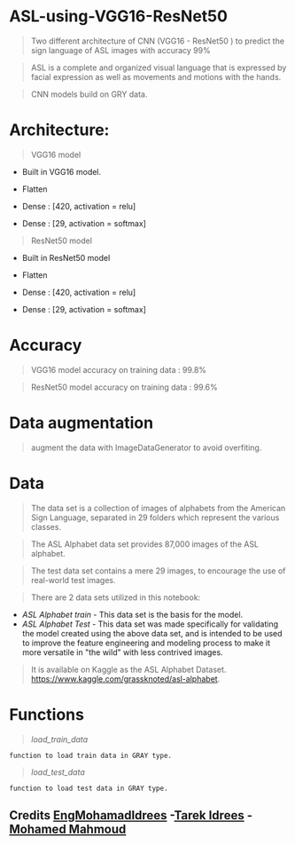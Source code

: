 # ASL-using-VGG16-ResNet50
> Two different architecture of CNN (VGG16 - ResNet50 ) to predict the sign language of ASL images with accuracy 99%

> ASL is a complete and organized visual language that is expressed by facial expression as well as movements and motions with the hands.

> CNN models build on GRY data.
 
# Architecture:
> VGG16 model
- Built in VGG16 model.

- Flatten

- Dense : [420, activation = relu]
- Dense : [29, activation = softmax]

> ResNet50 model

- Built in ResNet50 model

- Flatten

- Dense : [420, activation = relu]
- Dense : [29, activation = softmax]

# Accuracy 
> VGG16 model accuracy on training data : 99.8%

> ResNet50 model accuracy on training data : 99.6%

# Data augmentation
> augment the data with ImageDataGenerator to avoid overfiting.

# Data
>The data set is a collection of images of alphabets from the American Sign Language, separated in 29 folders which represent the various classes.

> The ASL Alphabet data set provides 87,000 images of the ASL alphabet.

> The test data set contains a mere 29 images, to encourage the use of real-world test images.

> There are 2 data sets utilized in this notebook:
 - *ASL Alphabet train* - This data set is the basis for the model.
 - *ASL Alphabet Test* - This data set was made specifically for validating the model created using the above data set, and is intended to be used to improve the feature engineering and modeling process to make it more versatile in "the wild" with less contrived images.

> It is available on Kaggle as the ASL Alphabet Dataset. https://www.kaggle.com/grassknoted/asl-alphabet.

# Functions 
> *load_train_data*
```
function to load train data in GRAY type.
```
> *load_test_data*
```
function to load test data in GRAY type.
```
## Credits [EngMohamadIdrees](https://github.com/EngMohamadIdrees) -[Tarek Idrees](https://github.com/TarekIdrees) - [Mohamed Mahmoud](https://github.com/Thesnak)
